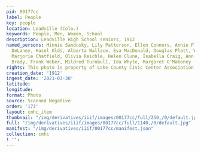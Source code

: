 ```yaml
---
pid: 00177cc
label: People
key: people
location: Leadville (Colo.)
keywords: People, Men, Women, School
description: Leadville High School seniors, 1912
named_persons: Minnie Sandusky, Lily Patterson, Ellen Conners, Annie Flaherty, Marguarite
  DeLaney, Hazel Olds, Alberta Wallace, Eva MacDonald, Douglas Platt, Wildman Myers,
  Marjorie Chatfield, Olivia Reichle, Helen Clune, Isabella Craig, Ann Woodward, Ellen
  Brady, Frank Weber, Mildred Turnbull, Ida Whyte, Margaret O'Mahoney
rights: This photo is property of Lake County Civic Center Association.
creation_date: '1912'
ingest_date: '2021-03-30'
latitude: 
longitude: 
format: Photo
source: Scanned Negative
order: '173'
layout: cmhc_item
thumbnail: "/img/derivatives/iiif/images/00177cc/full/250,/0/default.jpg"
full: "/img/derivatives/iiif/images/00177cc/full/1140,/0/default.jpg"
manifest: "/img/derivatives/iiif/00177cc/manifest.json"
collection: cmhc
! '': 
---
```

